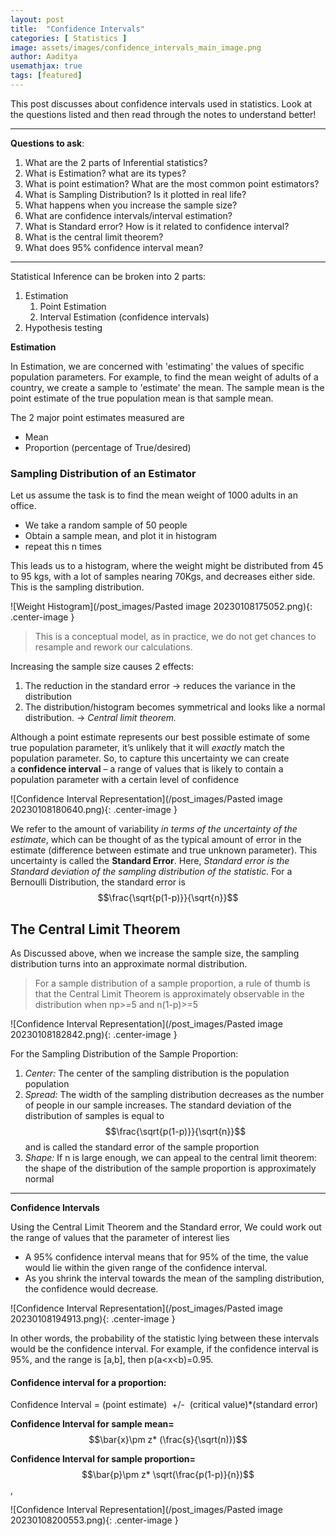 ```yaml
---
layout: post
title:  "Confidence Intervals"
categories: [ Statistics ]
image: assets/images/confidence_intervals_main_image.png
author: Aaditya
usemathjax: true
tags: [featured]
---
```


This post discusses about confidence intervals used in statistics. Look at the questions listed and then read through the notes to understand better!

---

**Questions to ask**:

1. What are the 2 parts of Inferential statistics?
2. What is Estimation? what are its types?
3. What is point estimation? What are the most common point estimators?
4. What is Sampling Distribution? Is it plotted in real life?
3. What happens when you increase the sample size?
5. What are confidence intervals/interval estimation? 
6. What is Standard error? How is it related to confidence interval?
7. What is the central limit theorem?
8. What does 95% confidence interval mean?

---

Statistical Inference can be broken into 2 parts:
1. Estimation
	1. Point Estimation
	2. Interval Estimation (confidence intervals)
2. Hypothesis testing

**Estimation**

In Estimation, we are concerned with 'estimating' the values of specific population parameters. For example, to find the mean weight of adults of a country, we create a sample to 'estimate' the mean. The sample mean is the point estimate of the true population mean is that sample mean.

The 2 major point estimates measured are 
- Mean
- Proportion (percentage of True/desired)

### Sampling Distribution of an Estimator


Let us assume the task is to find the mean weight of 1000 adults in an office. 
- We take a random sample of 50 people
- Obtain a sample mean, and plot it in histogram
- repeat this n times

This leads us to a histogram, where the weight might be distributed from 45 to 95 kgs, with a lot of samples nearing 70Kgs, and decreases either side. This is the sampling distribution.

![Weight Histogram](/post_images/Pasted image 20230108175052.png){: .center-image }

> This is a conceptual model, as in practice, we do not get chances to resample and rework our calculations. 

Increasing the sample size causes 2 effects:
1. The reduction in the standard error -> reduces the variance in the distribution
2. The distribution/histogram becomes symmetrical and looks like a normal distribution. -> *Central limit theorem.*

Although a point estimate represents our best possible estimate of some true population parameter, it’s unlikely that it will _exactly_ match the population parameter. So, to capture this uncertainty we can create a **confidence interval** – a range of values that is likely to contain a population parameter with a certain level of confidence

![Confidence Interval Representation](/post_images/Pasted image 20230108180640.png){: .center-image }


We refer to the amount of variability *in terms of the uncertainty of the estimate*, which can be thought of as the typical amount of error in the estimate (difference between estimate and true unknown parameter). This uncertainty is called the **Standard Error**. Here, *Standard error is the Standard deviation of the sampling distribution of the statistic.* 
For a Bernoulli Distribution, the standard error is $$\frac{\sqrt{p(1-p)}}{\sqrt{n}}$$

<!-- Confidence is given my this formula:
**Confidence Interval** = (point estimate)  +/-  (critical value)*(standard error)
for example, **Confidence Interval for sample mean=** x  +/-  z(s/√n) -->


## The Central Limit Theorem

As Discussed above, when we increase the sample size, the sampling distribution turns into an approximate normal distribution.

> For a sample distribution of a sample proportion, a rule of thumb is that the Central Limit Theorem is approximately observable in the distribution when np>=5 and n(1-p)>=5

![Confidence Interval Representation](/post_images/Pasted image 20230108182842.png){: .center-image }

For the Sampling Distribution of the Sample Proportion: 

1. *Center:* The center of the sampling distribution is the population population 
2. *Spread:* The width of the sampling distribution decreases as the number of people in our sample increases. The standard deviation of the distribution of samples is equal to $$\frac{\sqrt{p(1-p)}}{\sqrt{n}}$$ and is called the standard error of the sample proportion 
3. *Shape:* If n is large enough, we can appeal to the central limit theorem: the shape of the distribution of the sample proportion is approximately normal

---

**Confidence Intervals**

Using the Central Limit Theorem and the Standard error, We could work out the range of values that the parameter of interest lies

- A 95% confidence interval means that for 95% of the time, the value would lie within the given range of the confidence interval.
- As you shrink the interval towards the mean of the sampling distribution, the confidence would decrease.

![Confidence Interval Representation](/post_images/Pasted image 20230108194913.png){: .center-image }

In other words, the probability of the statistic lying between these intervals would be the confidence interval. For example, if the confidence interval is 95%, and the range is [a,b], then p(a<x<b)=0.95.

#### Confidence interval for a proportion:

Confidence Interval = (point estimate)  +/-  (critical value)*(standard error)


**Confidence Interval for sample mean=** $$\bar{x}\pm z* (\frac{s}{\sqrt(n)})$$

**Confidence Interval for sample proportion=** $$\bar{p}\pm z* \sqrt(\frac{p(1-p)}{n})$$ , 

![Confidence Interval Representation](/post_images/Pasted image 20230108200553.png){: .center-image }

